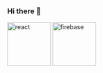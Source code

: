 ### Hi there 👋

<img widht="100" height="100"  alt= "react" src="https://sigdeletras.com/images/blog/202004_react_leaflet/react.png">

<img width="100" height="100" alt="firebase" src="https://keytotech.com/wp-content/uploads/2019/05/firebase.png">
<!--
**gustavogia/gustavogia** is a ✨ _special_ ✨ repository because its `README.md` (this file) appears on your GitHub profile.


Here are some ideas to get you started:

- 🔭 I’m currently working on ...
- 🌱 I’m currently learning ...
- 👯 I’m looking to collaborate on ...
- 🤔 I’m looking for help with ...
- 💬 Ask me about ...
- 📫 How to reach me: ...
- 😄 Pronouns: ...
- ⚡ Fun fact: ...
-->
